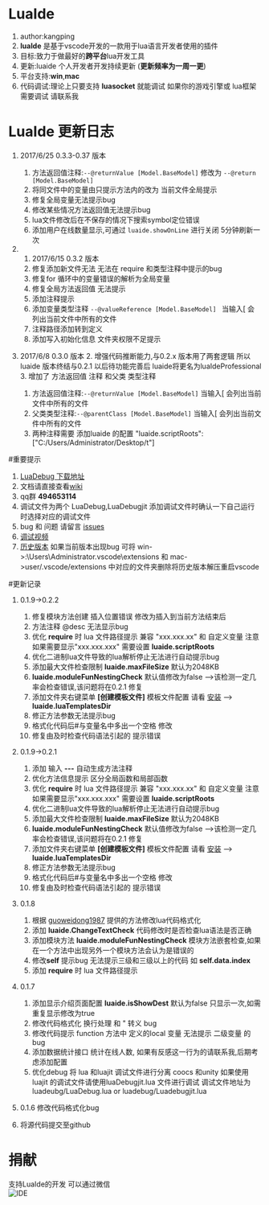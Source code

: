 
# LuaIde 
1. author:kangping  
1. **luaIde** 是基于vscode开发的一款用于lua语言开发者使用的插件  
1. 目标:致力于做最好的**跨平台**lua开发工具  
1. 更新:luaide 个人开发者开发持续更新 (**更新频率为一周一更**) 
1. 平台支持:**win**,**mac**  
1. 代码调试:理论上只要支持 **luasocket** 就能调试 如果你的游戏引擎或 lua框架需要调试 请联系我


# LuaIde 更新日志  


1. 2017/6/25 0.3.3-0.37  版本
	1. 方法返回值注释:`--@returnValue [Model.BaseModel]` 修改为 `--@return [Model.BaseModel]`
	2. 将同文件中的变量由只提示方法内的改为 当前文件全局提示
	3. 修复全局变量无法提示bug
	3. 修改某些情况方法返回值无法提示bug
	4. lua文件修改后在不保存的情况下搜索symbol定位错误
	5. 添加用户在线数量显示,可通过 `luaide.showOnLine` 进行关闭  5分钟刷新一次
	
1. 1. 2017/6/15 0.3.2 版本
	1. 修复添加新文件无法 无法在 require 和类型注释中提示的bug
	2. 修复for 循环中的变量错误的解析为全局变量
	3. 修复全局方法返回值 无法提示
	4. 添加注释提示
	5. 添加变量类型注释 `--@valueReference [Model.BaseModel] `  当输入[ 会列出当前文件中所有的文件
	4. 注释路径添加转到定义
	5. 添加写入初始化信息 文件夹权限不足提示
1. 2017/6/8 0.3.0 版本
	2. 增强代码推断能力,与0.2.x 版本用了两套逻辑 所以luaide 版本终结与0.2.1 以后待功能完善后 luaide将更名为luaIdeProfessional 
	3. 增加了 方法返回值 注释 和父类 类型注释
	1. 方法返回值注释:`--@returnValue [Model.BaseModel]`  当输入[ 会列出当前文件中所有的文件
	1. 父类类型注释:`--@parentClass [Model.BaseModel]`  当输入[ 会列出当前文件中所有的文件
	1. 两种注释需要 添加luaide 的配置 "luaide.scriptRoots": ["C:/Users/Administrator/Desktop/t"]

#重要提示
1.  [LuaDebug 下载地址](https://github.com/k0204/LuaIde/tree/master/luadebug)
2.  文档请直接查看[wiki](https://github.com/k0204/LuaIde/wiki)
3.  qq群 **494653114** 
3.  调试文件为两个 LuaDebug,LuaDebugjit  添加调试文件时确认一下自己运行时选择对应的调试文件
4.  bug 和  问题 请留言 [issues](https://github.com/k0204/LuaIde/issues)  
4.  [调试视频](https://github.com/k0204/LuaIde/wiki/%E8%A7%86%E9%A2%91%E6%95%99%E7%A8%8B)  
5. [历史版本](https://github.com/k0204/LuaIde/tree/master/version) 如果当前版本出现bug 可将 win->:\Users\Administrator\.vscode\extensions   和 mac->user/.vscode/extensions 中对应的文件夹删除将历史版本解压重启vscode

#更新记录
1. 0.1.9->0.2.2 
	1. 修复模块方法创建 插入位置错误 修改为插入到当前方法结束后
	2. 方法注释 @desc 无法显示bug
	3. 优化  **require**  时 lua 文件路径提示 兼容 "xxx.xxx.xx" 和 自定义变量 注意如果需要显示"xxx.xxx.xxx" 需要设置 **luaide.scriptRoots** 
	4. 优化二进制lua文件导致的lua解析停止无法进行自动提示bug
	5. 添加最大文件检查限制 **luaide.maxFileSize** 默认为2048KB  
	6. **luaide.moduleFunNestingCheck** 默认值修改为false -->该检测一定几率会检查错误,该问题将在0.2.1 修复  
	7.  添加文件夹右键菜单 **[创建模板文件]**  模板文件配置 请看 [安装](https://github.com/k0204/LuaIde/wiki/%E5%AE%89%E8%A3%85) --> **luaide.luaTemplatesDir**
	8. 修正方法参数无法提示bug
	9. 格式化代码后#与变量名中多出一个空格 修改  
	10. 修复由及时检查代码语法引起的 提示错误
1. 0.1.9->0.2.1 
	1. 添加 输入 **---** 自动生成方法注释 
	2. 优化方法信息提示 区分全局函数和局部函数
	3. 优化  **require**  时 lua 文件路径提示 兼容 "xxx.xxx.xx" 和 自定义变量 注意如果需要显示"xxx.xxx.xxx" 需要设置 **luaide.scriptRoots** 
	4. 优化二进制lua文件导致的lua解析停止无法进行自动提示bug
	5. 添加最大文件检查限制 **luaide.maxFileSize** 默认为2048KB  
	6. **luaide.moduleFunNestingCheck** 默认值修改为false -->该检测一定几率会检查错误,该问题将在0.2.1 修复  
	7.  添加文件夹右键菜单 **[创建模板文件]**  模板文件配置 请看 [安装](https://github.com/k0204/LuaIde/wiki/%E5%AE%89%E8%A3%85) --> **luaide.luaTemplatesDir**
	8. 修正方法参数无法提示bug
	9. 格式化代码后#与变量名中多出一个空格 修改  
	10. 修复由及时检查代码语法引起的 提示错误
1. 0.1.8
	1. 根据 [guoweidong1987](https://github.com/guoweidong1987) 提供的方法修改lua代码格式化
	2. 添加 **luaide.ChangeTextCheck** 代码修改时是否检查lua语法是否正确
	3. 添加模块方法 **luaide.moduleFunNestingCheck**  模块方法嵌套检查,如果在一个方法中出现另外一个模块方法会认为是错误的
	4. 修改**self** 提示bug  无法提示三级和三级以上的代码  如 **self.data.index** 
	5. 添加  **require**  时 lua 文件路径提示
	
1. 0.1.7
	1. 添加显示介绍页面配置 **luaide.isShowDest** 默认为false 只显示一次,如需重复显示修改为true
	2. 修改代码格式化 换行处理 和 " 转义 bug
	3. 修改代码提示  function  方法中 定义的local 变量 无法提示 二级变量 的bug
	4. 添加数据统计接口 统计在线人数, 如果有反感这一行为的请联系我,后期考虑添加配置
	5. 优化debug  将 lua 和luajit 调试文件进行分离 coocs 和unity 如果使用luajit 的调试文件请使用luaDebugjit.lua 文件进行调试  调试文件地址为luadeubg/LuaDebug.lua or luadebug/Luadebugjit.lua
	 

1. 0.1.6 修改代码格式化bug   
1. 将源代码提交至github 


# 捐献      
支持LuaIde的开发 可以通过微信  
![IDE](https://coding.net/u/k0204/p/imgres/git/raw/master/money.png)
